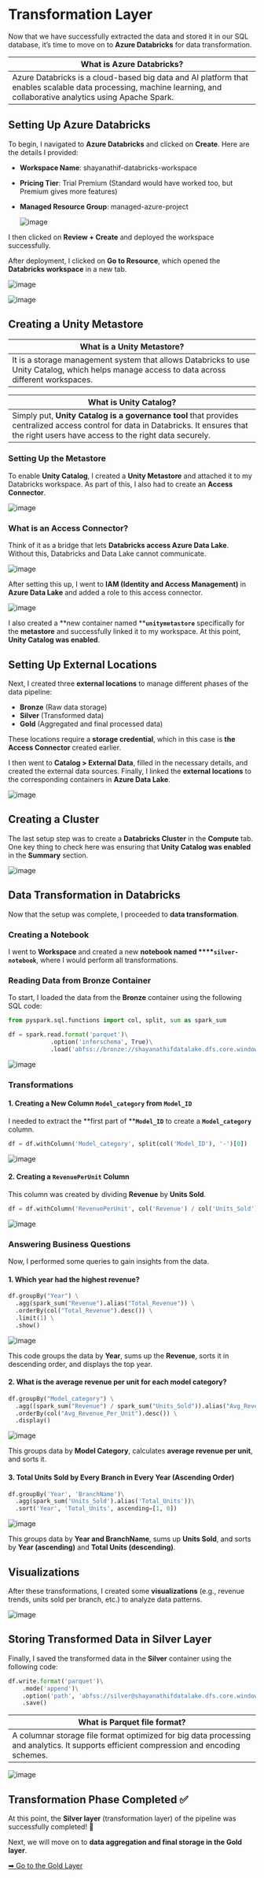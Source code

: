 # Transformation Layer

Now that we have successfully extracted the data and stored it in our SQL database, it’s time to move on to **Azure Databricks** for data transformation.


| What is Azure Databricks? |
|-------------|
| Azure Databricks is a cloud-based big data and AI platform that enables scalable data processing, machine learning, and collaborative analytics using Apache Spark. |
  

## Setting Up Azure Databricks

To begin, I navigated to **Azure Databricks** and clicked on **Create**. Here are the details I provided:

- **Workspace Name**: shayanathif-databricks-workspace
- **Pricing Tier**: Trial Premium (Standard would have worked too, but Premium gives more features)
- **Managed Resource Group**: managed-azure-project

  ![image](https://github.com/user-attachments/assets/e17bc10a-79f9-4394-b869-f781aec2a9c7)
  
I then clicked on **Review + Create** and deployed the workspace successfully.

After deployment, I clicked on **Go to Resource**, which opened the **Databricks workspace** in a new tab.

![image](https://github.com/user-attachments/assets/0b81800a-e358-4ab0-b586-73de13070b0c)

  ![image](https://github.com/user-attachments/assets/a71f43cc-9de3-4c99-9eaf-061c553b9a44)
  
  
## Creating a Unity Metastore

| What is a Unity Metastore? |
|-------------|
| It is a storage management system that allows Databricks to use Unity Catalog, which helps manage access to data across different workspaces. |

| What is Unity Catalog? |
|-------------|
| Simply put, **Unity Catalog is a governance tool** that provides centralized access control for data in Databricks. It ensures that the right users have access to the right data securely.



### Setting Up the Metastore

To enable **Unity Catalog**, I created a **Unity Metastore** and attached it to my Databricks workspace. As part of this, I also had to create an **Access Connector**.

  ![image](https://github.com/user-attachments/assets/88ab9d3b-6b0e-4bee-aba7-69a17b39a677)

  
### What is an Access Connector?

Think of it as a bridge that lets **Databricks access Azure Data Lake**. Without this, Databricks and Data Lake cannot communicate.

  ![image](https://github.com/user-attachments/assets/34da6b30-6a05-47c5-966c-ca336b6e3027)

  
After setting this up, I went to **IAM (Identity and Access Management)** in **Azure Data Lake** and added a role to this access connector.

  ![image](https://github.com/user-attachments/assets/f6739b29-d8bf-4d36-a962-05b44c1486ff)
  
I also created a **new container named ****`unitymetastore`** specifically for the **metastore** and successfully linked it to my workspace. At this point, **Unity Catalog was enabled**.

## Setting Up External Locations

Next, I created three **external locations** to manage different phases of the data pipeline:

- **Bronze** (Raw data storage)
- **Silver** (Transformed data)
- **Gold** (Aggregated and final processed data)

  
These locations require a **storage credential**, which in this case is **the Access Connector** created earlier.

I then went to **Catalog > External Data**, filled in the necessary details, and created the external data sources. Finally, I linked the **external locations** to the corresponding containers in **Azure Data Lake**.

  ![image](https://github.com/user-attachments/assets/c4951054-d77c-491b-9217-26013018d3f9)
  
## Creating a Cluster

The last setup step was to create a **Databricks Cluster** in the **Compute** tab. One key thing to check here was ensuring that **Unity Catalog was enabled** in the **Summary** section.

  ![image](https://github.com/user-attachments/assets/dea69fdd-45d7-4232-9845-32715d2696ff)
  
## Data Transformation in Databricks

Now that the setup was complete, I proceeded to **data transformation**.

### Creating a Notebook

I went to **Workspace** and created a new **notebook named ****`silver-notebook`**, where I would perform all transformations.

### Reading Data from Bronze Container

To start, I loaded the data from the **Bronze** container using the following SQL code:

```python
from pyspark.sql.functions import col, split, sum as spark_sum

df = spark.read.format('parquet')\
            .option('inferschema', True)\
            .load('abfss://bronze://shayanathifdatalake.dfs.core.windows.net/rawdata')
```

  ![image](https://github.com/user-attachments/assets/edb6b3b2-bfeb-4b0e-9d3b-45453ef7a4d5)
  
### Transformations

#### 1. Creating a New Column `Model_category` from `Model_ID`

I needed to extract the **first part of ****`Model_ID`** to create a **`Model_category`** column.

```python
df = df.withColumn('Model_category', split(col('Model_ID'), '-')[0])
```

  ![image](https://github.com/user-attachments/assets/eb87a2b3-af14-4425-8e20-dec3d54f0ff8)
  
#### 2. Creating a `RevenuePerUnit` Column

This column was created by dividing **Revenue** by **Units Sold**.

```python
df = df.withColumn('RevenuePerUnit', col('Revenue') / col('Units_Sold'))
```

  ![image](https://github.com/user-attachments/assets/eebf9040-af40-46ab-9966-aa22edbd748a)
  
### Answering Business Questions

Now, I performed some queries to gain insights from the data.

#### 1. Which year had the highest revenue?

```python
df.groupBy("Year") \
  .agg(spark_sum("Revenue").alias("Total_Revenue")) \
  .orderBy(col("Total_Revenue").desc()) \
  .limit(1) \
  .show()
```

  ![image](https://github.com/user-attachments/assets/e2f842ac-818c-4f76-9bba-dd193e9c144d)
  
This code groups the data by **Year**, sums up the **Revenue**, sorts it in descending order, and displays the top year.

#### 2. What is the average revenue per unit for each model category?

```python
df.groupBy("Model_category") \
  .agg((spark_sum("Revenue") / spark_sum("Units_Sold")).alias("Avg_Revenue_Per_Unit")) \
  .orderBy(col("Avg_Revenue_Per_Unit").desc()) \
  .display()
```

  ![image](https://github.com/user-attachments/assets/45644eee-1125-4478-b1b7-b7c2a9a8d079)
  
This groups data by **Model Category**, calculates **average revenue per unit**, and sorts it.

#### 3. Total Units Sold by Every Branch in Every Year (Ascending Order)

```python
df.groupBy('Year', 'BranchName')\
  .agg(spark_sum('Units_Sold').alias('Total_Units'))\
  .sort('Year', 'Total_Units', ascending=[1, 0])
```

  ![image](https://github.com/user-attachments/assets/93c2ed82-f988-470e-854a-69e8c85b83c5)
  
This groups data by **Year and BranchName**, sums up **Units Sold**, and sorts by **Year (ascending)** and **Total Units (descending)**.

## Visualizations

After these transformations, I created some **visualizations** (e.g., revenue trends, units sold per branch, etc.) to analyze data patterns.

  ![image](https://github.com/user-attachments/assets/8977d9b4-2f6a-46d2-9302-21d21fd5a80f)
  
## Storing Transformed Data in Silver Layer

Finally, I saved the transformed data in the **Silver** container using the following code:

```python
df.write.format('parquet')\
    .mode('append')\
    .option('path', 'abfss://silver@shayanathifdatalake.dfs.core.windows.net/carsales')\
    .save()
```
| What is Parquet file format? |
|-------------|
| A columnar storage file format optimized for big data processing and analytics. It supports efficient compression and encoding schemes. |

  ![image](https://github.com/user-attachments/assets/4c08fc77-47d8-4f05-9670-2c939b232435)
  
## Transformation Phase Completed ✅

At this point, the **Silver layer** (transformation layer) of the pipeline was successfully completed! 🎉

Next, we will move on to **data aggregation and final storage in the Gold layer**.

[➡ Go to the Gold Layer](Load.md)

